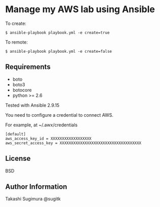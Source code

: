 Manage my AWS lab using Ansible
=================================

To create:

```
$ ansible-playbook playbook.yml -e create=true
```


To remote:

```
$ ansible-playbook playbook.yml -e create=false
```

Requirements
------------

- boto
- boto3
- botocore
- python >= 2.6

Tested with Ansible 2.9.15

You need to configure a credential to connect AWS.

For example, at ~/.awx/credentials

```
[default]
aws_access_key_id = XXXXXXXXXXXXXXXXXX
aws_secret_access_key = XXXXXXXXXXXXXXXXXXXXXXXXXXXXXXXXXXXX
```


License
-------

BSD

Author Information
------------------

Takashi Sugimura @sugitk

